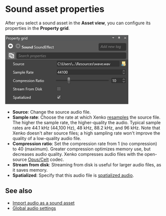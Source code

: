 # Sound asset properties
After you select a sound asset in the **Asset view**, you can configure its properties in the **Property grid**.

![Sound asset properties](media/audio-asset-properties.png)

* **Source**: Change the source audio file.
* **Sample rate**: Choose the rate at which Xenko [resamples](https://en.wikipedia.org/wiki/Sampling_(signal_processing)#Sampling_rate) the source file. The higher the sample rate, the higher-quality the audio. Typical sample rates are 44.1 kHz (44,100 Hz), 48 kHz, 88.2 kHz, and 96 kHz. Note that Xenko doesn't alter source files; a high sampling rate won't improve the quality of a low-quality audio file.
* **Compression ratio**: Set the compression rate from 1 (no compression) to 40 (maximum). Greater compression optimizes memory use, but decreases audio quality. Xenko compresses audio files with the open-source [Opus/Celt](https://en.wikipedia.org/wiki/CELT) codec.
* **Stream from disk**: Streaming from disk is useful for larger audio files, as it saves memory.
* **Spatialized**: Specify that this audio file is [spatialized audio](spatialized-audio.md).

## See also
* [Import audio as a sound asset](import-audio-as-a-sound-asset.md)
* [Global audio settings](global-audio-settings.md)